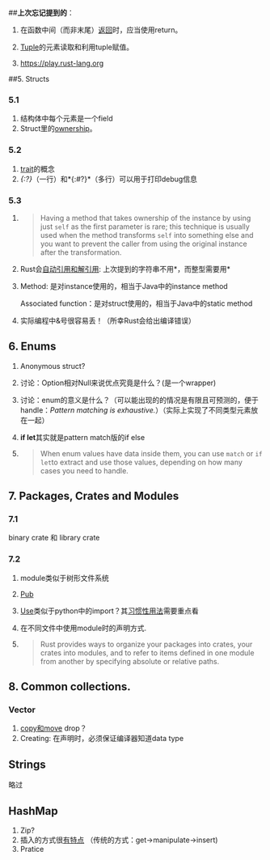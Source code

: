 ##**上次忘记提到的**：

1. 在函数中间（而非末尾）[返回](https://doc.rust-lang.org/book/ch04-03-slices.html#the-slice-type)时，应当使用return。

2. [Tuple](https://doc.rust-lang.org/book/ch03-02-data-types.html#the-tuple-type)的元素读取和利用tuple赋值。

3. https://play.rust-lang.org

    

##5. Structs

### 5.1 

1. 结构体中每个元素是一个field
2. Struct里的[ownership](https://doc.rust-lang.org/book/ch05-01-defining-structs.html#unit-like-structs-without-any-fields)。

### 5.2

1. [trait](https://doc.rust-lang.org/book/ch10-02-traits.html)的概念
2. *{:?}*（一行）和*{:#?}*（多行）可以用于打印debug信息

 ### 5.3

1. > Having a method that takes ownership of the instance by using just `self` as the first parameter is rare; this technique is usually used when the method transforms `self` into something else and you want to prevent the caller from using the original instance after the transformation.

2. Rust会[自动引用和解引用](https://doc.rust-lang.org/book/ch05-03-method-syntax.html#wheres-the---operator): 上次提到的字符串不用\*，而整型需要用\*

3. Method: 是对instance使用的，相当于Java中的instance method

   Associated function：是对struct使用的，相当于Java中的static method

4. 实际编程中&号很容易丢！（所幸Rust会给出编译错误）

## 6. Enums

1. Anonymous struct?

2. 讨论：Option相对Null来说优点究竟是什么？(是一个wrapper)

3. 讨论：enum的意义是什么？（可以能出现的的情况是有限且可预测的，便于handle：*Pattern matching is exhaustive.*）（实际上实现了不同类型元素放在一起）

4. **if let**其实就是pattern match版的if else

5. > When enum values have data inside them, you can use `match` or `if let`to extract and use those values, depending on how many cases you need to handle.

## 7. Packages, Crates and Modules

### 7.1

binary crate 和 library crate

### 7.2

1. module类似于树形文件系统

2. [Pub](https://doc.rust-lang.org/book/ch07-02-modules-and-use-to-control-scope-and-privacy.html#modules-as-the-privacy-boundary)

3. [Use](https://doc.rust-lang.org/book/ch07-02-modules-and-use-to-control-scope-and-privacy.html#the-use-keyword-to-bring-paths-into-a-scope)类似于python中的import？其[习惯性用法](https://doc.rust-lang.org/book/ch07-02-modules-and-use-to-control-scope-and-privacy.html#idiomatic-use-paths-for-functions-vs-other-items)需要重点看

4. 在不同文件中使用module时的声明方式.

5. > Rust provides ways to organize your packages into crates, your crates into modules, and to refer to items defined in one module from another by specifying absolute or relative paths. 

## 8. Common collections.

### Vector

1. [copy和move](https://doc.rust-lang.org/book/ch04-01-what-is-ownership.html#ways-variables-and-data-interact-move) drop？
2. Creating: 在声明时，必须保证编译器知道data type

## Strings

略过

## HashMap

1. Zip?
2. 插入的方式很[有特点](https://doc.rust-lang.org/book/ch08-03-hash-maps.html#only-inserting-a-value-if-the-key-has-no-value) （传统的方式：get->manipulate->insert)
3. Pratice